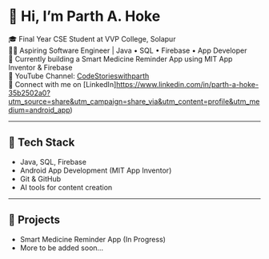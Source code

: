 # 👋 Hi, I’m Parth A. Hoke
🎓 Final Year CSE Student at VVP College, Solapur  
👨‍💻 Aspiring Software Engineer | Java • SQL • Firebase • App Developer  
📱 Currently building a Smart Medicine Reminder App using MIT App Inventor & Firebase  
🎥 YouTube Channel: [CodeStorieswithparth](https://youtube.com/@codestoriesai?si=BDK6fhfivd6y0pRf)  
🔗 Connect with me on [LinkedIn]https://www.linkedin.com/in/parth-a-hoke-35b2502a0?utm_source=share&utm_campaign=share_via&utm_content=profile&utm_medium=android_app)

---
## 🚀 Tech Stack
- Java, SQL, Firebase
- Android App Development (MIT App Inventor)
- Git & GitHub
- AI tools for content creation

---
## 📌 Projects
- Smart Medicine Reminder App (In Progress)
- More to be added soon...
